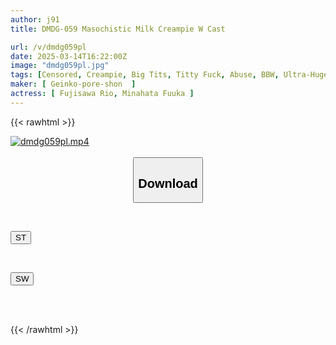 ```yaml
---
author: j91
title: DMDG-059 Masochistic Milk Creampie W Cast

url: /v/dmdg059pl
date: 2025-03-14T16:22:00Z
image: "dmdg059pl.jpg"
tags: [Censored, Creampie, Big Tits, Titty Fuck, Abuse, BBW, Ultra-Huge Tits	]
maker: [ Geinko-pore-shon  ]
actress: [ Fujisawa Rio, Minahata Fuuka ]
---
```



{{< rawhtml >}}

<div class="video" data-videoid="v2ZWv0roBeC4v0M">
    <a href="javascript:;">
        <img src="/v/dmdg059pl/dmdg059pl.jpg" width="WIDTH" height="HEIGHT" alt="dmdg059pl.mp4" loading="lazy">
    </a>
</div>

<script type="text/javascript" src="https://j91.asia/asset/on-demand-st.js"></script>

<br>
  <link rel="stylesheet" href="https://j91.asia/asset/bs5.css">
  
  <center>
  <button class="btn btn-primary" type="button" data-bs-toggle="collapse" data-bs-target=".multi-collapse" aria-expanded="false" aria-controls="multiCollapseExample1 multiCollapseExample2"><h2>Download</h2></button></center>
</p>
<div class="row">
  <div class="col">
    <div class="collapse multi-collapse" id="multiCollapseExample1">
      <div class="card card-body">
	      	      <br>
<div class="buttons">  
<p><a href="/v/dmdg059pl/st.html" target="_blank"><button class="btn-hover color-3"><i class="fa fa-download"></i> ST</button></a></p></div>
    </div>
  </div>
</div>
  <div class="col">
    <div class="collapse multi-collapse" id="multiCollapseExample2">
      <div class="card card-body">
	      <br>
<div class="buttons">
<p><a href="/v/dmdg059pl/sw.html" target="_blank"><button class="btn-hover color-2"><i class="fa fa-download"></i> SW</button></a></p></div>
<br><br>
      </div>
    </div>
  </div>
</div>

{{< /rawhtml >}}